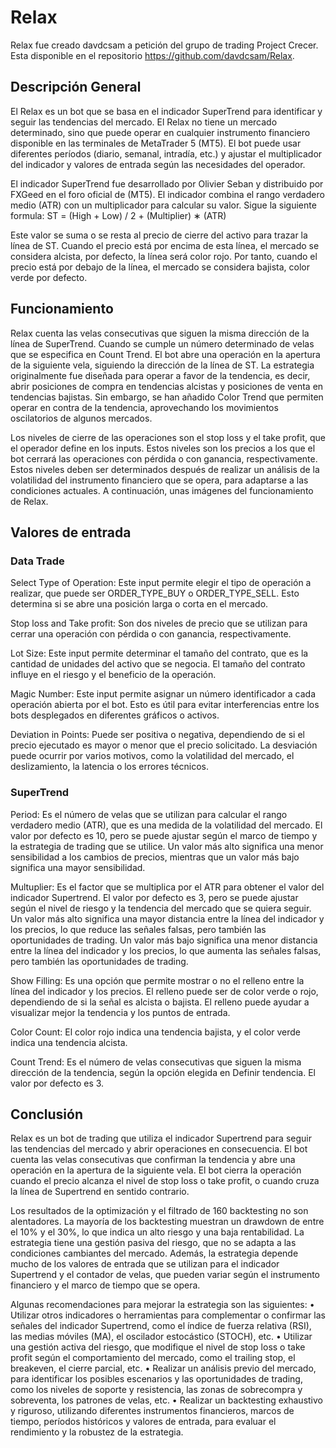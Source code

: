 # Relax

Relax fue creado davdcsam a petición del grupo de trading Project Crecer. Esta disponible en el repositorio https://github.com/davdcsam/Relax.

## Descripción General

El Relax es un bot que se basa en el indicador SuperTrend para identificar y seguir las tendencias del mercado. El Relax no tiene un mercado determinado, sino que puede operar en cualquier instrumento financiero disponible en las terminales de MetaTrader 5 (MT5). El bot puede usar diferentes períodos (diario, semanal, intradía, etc.) y ajustar el multiplicador del indicador y valores de entrada según las necesidades del operador. 

El indicador SuperTrend fue desarrollado por Olivier Seban y distribuido por FXGeed en el foro oficial de (MT5). El indicador combina el rango verdadero medio (ATR) con un multiplicador para calcular su valor. Sigue la siguiente formula:
ST = (High + Low) / 2 + (Multiplier) ∗ (ATR)

Este valor se suma o se resta al precio de cierre del activo para trazar la línea de ST. Cuando el precio está por encima de esta línea, el mercado se considera alcista, por defecto, la línea será color rojo. Por tanto, cuando el precio está por debajo de la línea, el mercado se considera bajista, color verde por defecto.

## Funcionamiento

Relax cuenta las velas consecutivas que siguen la misma dirección de la línea de SuperTrend. Cuando se cumple un número determinado de velas que se especifica en Count Trend. El bot abre una operación en la apertura de la siguiente vela, siguiendo la dirección de la línea de ST. La estrategia originalmente fue diseñada para operar a favor de la tendencia, es decir, abrir posiciones de compra en tendencias alcistas y posiciones de venta en tendencias bajistas. Sin embargo, se han añadido Color Trend que permiten operar en contra de la tendencia, aprovechando los movimientos oscilatorios de algunos mercados.

Los niveles de cierre de las operaciones son el stop loss y el take profit, que el operador define en los inputs. Estos niveles son los precios a los que el bot cerrará las operaciones con pérdida o con ganancia, respectivamente. Estos niveles deben ser determinados después de realizar un análisis de la volatilidad del instrumento financiero que se opera, para adaptarse a las condiciones actuales.
A continuación, unas imágenes del funcionamiento de Relax.
 
## Valores de entrada

### Data Trade

Select Type of Operation: Este input permite elegir el tipo de operación a realizar, que puede ser ORDER_TYPE_BUY o ORDER_TYPE_SELL. Esto determina si se abre una posición larga o corta en el mercado.

Stop loss and Take profit: Son dos niveles de precio que se utilizan para cerrar una operación con pérdida o con ganancia, respectivamente.

Lot Size: Este input permite determinar el tamaño del contrato, que es la cantidad de unidades del activo que se negocia. El tamaño del contrato influye en el riesgo y el beneficio de la operación.

Magic Number: Este input permite asignar un número identificador a cada operación abierta por el bot. Esto es útil para evitar interferencias entre los bots desplegados en diferentes gráficos o activos.

Deviation in Points: Puede ser positiva o negativa, dependiendo de si el precio ejecutado es mayor o menor que el precio solicitado. La desviación puede ocurrir por varios motivos, como la volatilidad del mercado, el deslizamiento, la latencia o los errores técnicos.

### SuperTrend

Period: Es el número de velas que se utilizan para calcular el rango verdadero medio (ATR), que es una medida de la volatilidad del mercado. El valor por defecto es 10, pero se puede ajustar según el marco de tiempo y la estrategia de trading que se utilice. Un valor más alto significa una menor sensibilidad a los cambios de precios, mientras que un valor más bajo significa una mayor sensibilidad.

Multuplier: Es el factor que se multiplica por el ATR para obtener el valor del indicador Supertrend. El valor por defecto es 3, pero se puede ajustar según el nivel de riesgo y la tendencia del mercado que se quiera seguir. Un valor más alto significa una mayor distancia entre la línea del indicador y los precios, lo que reduce las señales falsas, pero también las oportunidades de trading. Un valor más bajo significa una menor distancia entre la línea del indicador y los precios, lo que aumenta las señales falsas, pero también las oportunidades de trading.

Show Filling: Es una opción que permite mostrar o no el relleno entre la línea del indicador y los precios. El relleno puede ser de color verde o rojo, dependiendo de si la señal es alcista o bajista. El relleno puede ayudar a visualizar mejor la tendencia y los puntos de entrada.

Color Count: El color rojo indica una tendencia bajista, y el color verde indica una tendencia alcista.

Count Trend: Es el número de velas consecutivas que siguen la misma dirección de la tendencia, según la opción elegida en Definir tendencia. El valor por defecto es 3.
 
## Conclusión

Relax es un bot de trading que utiliza el indicador Supertrend para seguir las tendencias del mercado y abrir operaciones en consecuencia. El bot cuenta las velas consecutivas que confirman la tendencia y abre una operación en la apertura de la siguiente vela. El bot cierra la operación cuando el precio alcanza el nivel de stop loss o take profit, o cuando cruza la línea de Supertrend en sentido contrario.

Los resultados de la optimización y el filtrado de 160 backtesting no son alentadores. La mayoría de los backtesting muestran un drawdown de entre el 10% y el 30%, lo que indica un alto riesgo y una baja rentabilidad. La estrategia tiene una gestión pasiva del riesgo, que no se adapta a las condiciones cambiantes del mercado. Además, la estrategia depende mucho de los valores de entrada que se utilizan para el indicador Supertrend y el contador de velas, que pueden variar según el instrumento financiero y el marco de tiempo que se opera.

Algunas recomendaciones para mejorar la estrategia son las siguientes:
•	Utilizar otros indicadores o herramientas para complementar o confirmar las señales del indicador Supertrend, como el índice de fuerza relativa (RSI), las medias móviles (MA), el oscilador estocástico (STOCH), etc.
•	Utilizar una gestión activa del riesgo, que modifique el nivel de stop loss o take profit según el comportamiento del mercado, como el trailing stop, el breakeven, el cierre parcial, etc.
•	Realizar un análisis previo del mercado, para identificar los posibles escenarios y las oportunidades de trading, como los niveles de soporte y resistencia, las zonas de sobrecompra y sobreventa, los patrones de velas, etc.
•	Realizar un backtesting exhaustivo y riguroso, utilizando diferentes instrumentos financieros, marcos de tiempo, períodos históricos y valores de entrada, para evaluar el rendimiento y la robustez de la estrategia.